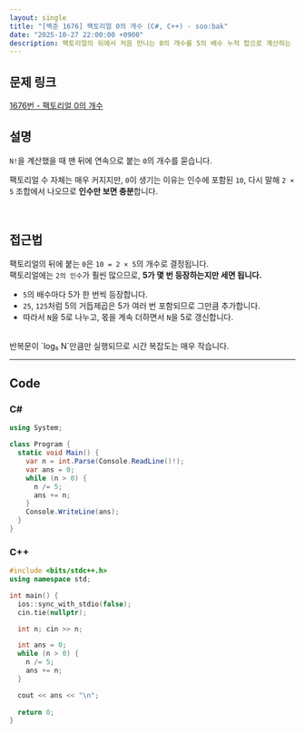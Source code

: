 ```yaml
---
layout: single
title: "[백준 1676] 팩토리얼 0의 개수 (C#, C++) - soo:bak"
date: "2025-10-27 22:00:00 +0900"
description: 팩토리얼의 뒤에서 처음 만나는 0의 개수를 5의 배수 누적 합으로 계산하는 백준 1676번 팩토리얼 0의 개수 문제의 C# 및 C++ 풀이와 해설
---
```


## 문제 링크
[1676번 - 팩토리얼 0의 개수](https://www.acmicpc.net/problem/1676)

## 설명

`N!`을 계산했을 때 맨 뒤에 연속으로 붙는 `0`의 개수를 묻습니다.<br>

팩토리얼 수 자체는 매우 커지지만, `0`이 생기는 이유는 인수에 포함된 `10`, 다시 말해 `2 × 5` 조합에서 나오므로 **인수만 보면 충분**합니다.<br>

<br>

## 접근법

팩토리얼의 뒤에 붙는 `0`은 `10 = 2 × 5`의 개수로 결정됩니다.  
팩토리얼에는 `2의 인수`가 훨씬 많으므로, **5가 몇 번 등장하는지만 세면 됩니다.**

- `5`의 배수마다 5가 한 번씩 등장합니다.
- `25`, `125`처럼 5의 거듭제곱은 5가 여러 번 포함되므로 그만큼 추가합니다.
- 따라서 `N`을 5로 나누고, 몫을 계속 더하면서 `N`을 5로 갱신합니다.

<br>
반복문이 `log₅ N`만큼만 실행되므로 시간 복잡도는 매우 작습니다.

<br>

---

## Code

### C#

```csharp
using System;

class Program {
  static void Main() {
    var n = int.Parse(Console.ReadLine()!);
    var ans = 0;
    while (n > 0) {
      n /= 5;
      ans += n;
    }
    Console.WriteLine(ans);
  }
}
```

### C++

```cpp
#include <bits/stdc++.h>
using namespace std;

int main() {
  ios::sync_with_stdio(false);
  cin.tie(nullptr);

  int n; cin >> n;

  int ans = 0;
  while (n > 0) {
    n /= 5;
    ans += n;
  }

  cout << ans << "\n";
  
  return 0;
}
```
